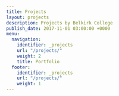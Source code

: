```yaml
---
title: Projects
layout: projects
description: Projects by Belkirk College
publish_date: 2017-11-01 03:00:00 +0000
menu:
  navigation:
    identifier: _projects
    url: "/projects/"
    weight: 2
    title: Portfolio
  footer:
    identifier: _projects
    url: "/projects/"
    weight: 1
---
```

